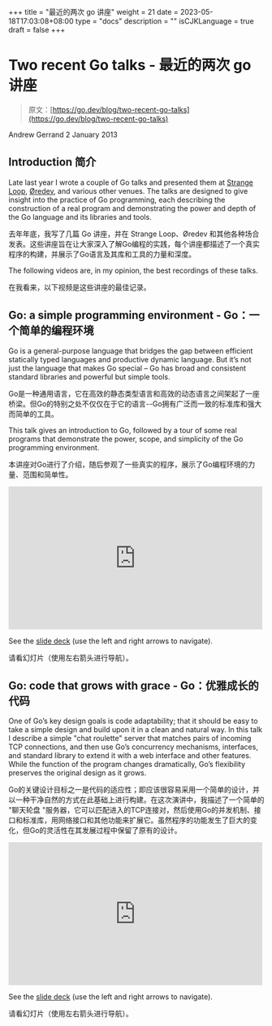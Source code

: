 +++
title = "最近的两次 go 讲座"
weight = 21
date = 2023-05-18T17:03:08+08:00
type = "docs"
description = ""
isCJKLanguage = true
draft = false
+++

# Two recent Go talks - 最近的两次 go 讲座

> 原文：[https://go.dev/blog/two-recent-go-talks](https://go.dev/blog/two-recent-go-talks)

Andrew Gerrand
2 January 2013

## Introduction 简介

Late last year I wrote a couple of Go talks and presented them at [Strange Loop](http://thestrangeloop.com/), [Øredev](http://oredev.com/), and various other venues. The talks are designed to give insight into the practice of Go programming, each describing the construction of a real program and demonstrating the power and depth of the Go language and its libraries and tools.

去年年底，我写了几篇 Go 讲座，并在 Strange Loop、Øredev 和其他各种场合发表。这些讲座旨在让大家深入了解Go编程的实践，每个讲座都描述了一个真实程序的构建，并展示了Go语言及其库和工具的力量和深度。

The following videos are, in my opinion, the best recordings of these talks.

在我看来，以下视频是这些讲座的最佳记录。

## Go: a simple programming environment - Go：一个简单的编程环境

Go is a general-purpose language that bridges the gap between efficient statically typed languages and productive dynamic language. But it’s not just the language that makes Go special – Go has broad and consistent standard libraries and powerful but simple tools.

Go是一种通用语言，它在高效的静态类型语言和高效的动态语言之间架起了一座桥梁。但Go的特别之处不仅仅在于它的语言--Go拥有广泛而一致的标准库和强大而简单的工具。

This talk gives an introduction to Go, followed by a tour of some real programs that demonstrate the power, scope, and simplicity of the Go programming environment.

本讲座对Go进行了介绍，随后参观了一些真实的程序，展示了Go编程环境的力量、范围和简单性。

<iframe src="https://player.vimeo.com/video/53221558?badge=0" width="500" height="281" frameborder="0" allowfullscreen="" mozallowfullscreen="" webkitallowfullscreen="" style="box-sizing: border-box;"></iframe>

See the [slide deck](https://go.dev/talks/2012/simple.slide) (use the left and right arrows to navigate).

请看幻灯片（使用左右箭头进行导航）。

## Go: code that grows with grace - Go：优雅成长的代码

One of Go’s key design goals is code adaptability; that it should be easy to take a simple design and build upon it in a clean and natural way. In this talk I describe a simple "chat roulette" server that matches pairs of incoming TCP connections, and then use Go’s concurrency mechanisms, interfaces, and standard library to extend it with a web interface and other features. While the function of the program changes dramatically, Go’s flexibility preserves the original design as it grows.

Go的关键设计目标之一是代码的适应性；即应该很容易采用一个简单的设计，并以一种干净自然的方式在此基础上进行构建。在这次演讲中，我描述了一个简单的 "聊天轮盘 "服务器，它可以匹配进入的TCP连接对，然后使用Go的并发机制、接口和标准库，用网络接口和其他功能来扩展它。虽然程序的功能发生了巨大的变化，但Go的灵活性在其发展过程中保留了原有的设计。

<iframe src="https://player.vimeo.com/video/53221560?badge=0" width="500" height="281" frameborder="0" allowfullscreen="" mozallowfullscreen="" webkitallowfullscreen="" style="box-sizing: border-box;"></iframe>

See the [slide deck](https://go.dev/talks/2012/chat.slide) (use the left and right arrows to navigate).

请看幻灯片（使用左右箭头进行导航）。
